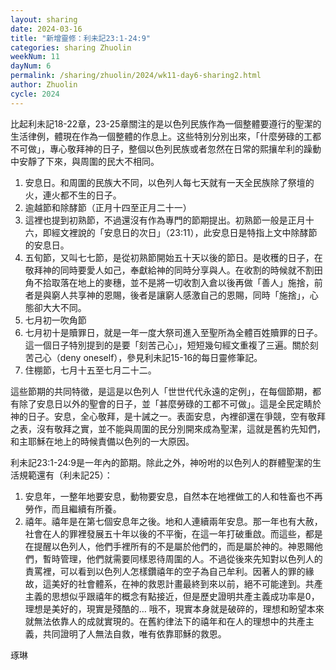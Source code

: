 ```yaml
---
layout: sharing
date: 2024-03-16
title: "新增靈修：利未記23:1-24:9"
categories: sharing Zhuolin
weekNum: 11
dayNum: 6
permalink: /sharing/zhuolin/2024/wk11-day6-sharing2.html
author: Zhuolin
cycle: 2024
---  
```


比起利未記18-22章，23-25章關注的是以色列民族作為一個整體要遵行的聖潔的生活律例，體現在作為一個整體的作息上。这些特別分別出來，「什麼勞碌的工都不可做」，專心敬拜神的日子，整個以色列民族或者忽然在日常的熙攘牟利的躁動中安靜了下來，與周圍的民大不相同。

1. 安息日。和周圍的民族大不同，以色列人每七天就有一天全民族除了祭壇的火，連火都不生的日子。
2. 逾越節和除酵節（正月十四至正月二十一）
3. 這裡也提到初熟節，不過還沒有作為專門的節期提出。初熟節一般是正月十六，即經文裡說的「安息日的次日」（23:11），此安息日是特指上文中除酵節的安息日。
4. 五旬節，又叫七七節，是從初熟節開始五十天以後的節日。是收穫的日子，在敬拜神的同時要愛人如己，奉獻給神的同時分享與人。在收割的時候就不割田角不拾取落在地上的麥穗，並不是將一切收割入倉以後再做「善人」施捨，前者是與窮人共享神的恩賜，後者是讓窮人感激自己的恩賜，同時「施捨」，心態卻大大不同。
5. 七月初一吹角節
6. 七月初十是贖罪日，就是一年一度大祭司進入至聖所為全體百姓贖罪的日子。這一個日子特別提到的是要「刻苦己心」，短短幾句經文重複了三遍。關於刻苦己心（deny oneself），參見利未記15-16的每日靈修筆記。
7. 住棚節，七月十五至七月二十二。

這些節期的共同特徵，是這是以色列人「世世代代永遠的定例」，在每個節期，都有除了安息日以外的聖會的日子，並「甚麼勞碌的工都不可做」。這是全民定睛於神的日子。安息，全心敬拜，是十誡之一。表面安息，內裡卻還在爭競，空有敬拜之表，沒有敬拜之實，並不能與周圍的民分別開來成為聖潔，這就是舊約先知們，和主耶穌在地上的時候責備以色列的一大原因。

利未記23:1-24:9是一年內的節期。除此之外，神吩咐的以色列人的群體聖潔的生活規範還有（利未記25）：  
1. 安息年，一整年地要安息，動物要安息，自然本在地裡做工的人和牲畜也不再勞作，而且繼續有所養。
2. 禧年。禧年是在第七個安息年之後。地和人連續兩年安息。那一年也有大赦，社會在人的罪裡發展五十年以後的不平衡，在這一年打破重啟。而這些，都是在提醒以色列人，他們手裡所有的不是屬於他們的，而是屬於神的。神恩賜他們，暫時管理，他們就需要同樣恩待周圍的人。不過從後來先知對以色列人的責罵裡，可以看到以色列人怎樣鑽禧年的空子為自己牟利。因著人的罪的緣故，這美好的社會體系，在神的救恩計畫最終到來以前，絕不可能達到。共產主義的思想似乎跟禧年的概念有點接近，但是歷史證明共產主義成功率是0，理想是美好的，現實是殘酷的… 哦不，現實本身就是破碎的，理想和盼望本來就無法依靠人的成就實現的。在舊約律法下的禧年和在人的理想中的共產主義，共同證明了人無法自救，唯有依靠耶穌的救恩。

琢琳
